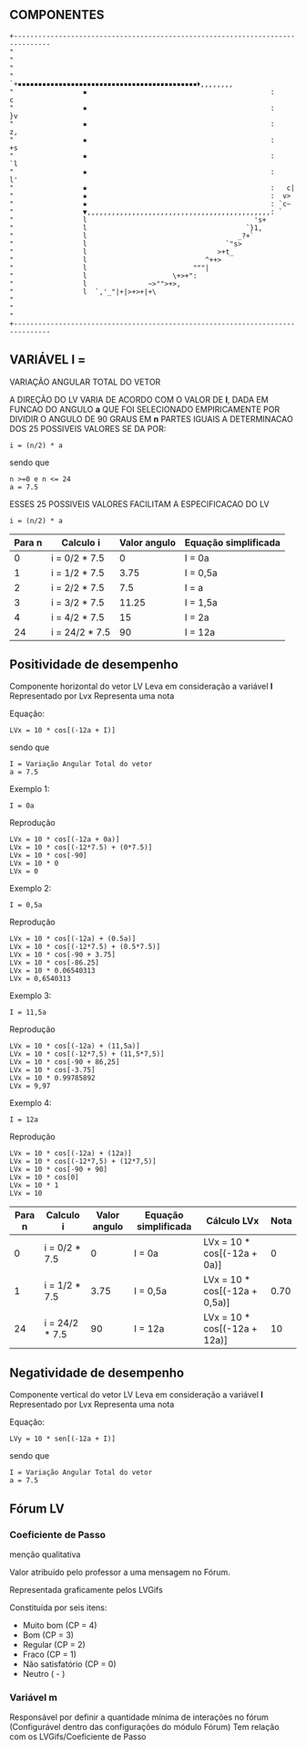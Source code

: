 ## COMPONENTES

```
+-------------------------------------------------------------------------------
"
"
"
"                `+▪▪▪▪▪▪▪▪▪▪▪▪▪▪▪▪▪▪▪▪▪▪▪▪▪▪▪▪▪▪▪▪▪▪▪▪▪▪▪▪▪▪▪▪⏵,,,,,,,,        
"                 ▪                                             :       c        
"                 ▪                                             :      }v        
"                 ▪                                             :      z,        
"                 ▪                                             :     +s         
"                 ▪                                             :    `l          
"                 ▪                                             :    l'          
"                 ▪                                             :   c|           
"                 ▪                                             :  v>            
"                 ▪                                             : `c~             
"                 ▼,,,,,,,,,,,,,,,,,,,,,,,,,,,,,,,,,,,,,,,,,,,,,: `               
"                 l                                         's+                 
"                 l                                       `}1,                  
"                 l                                     _?+`                    
"                 l                                  `"s>                       
"                 l                                >+t_                         
"                 l                             ^++>                            
"                 l                          """|                               
"                 l                     \+>+":                                  
"                 l               ~>"">+>,                                      
"                 l  `,'_"|+|>+>+|+\                                            
"
"
"
+-------------------------------------------------------------------------------
```

## VARIÁVEL I = 

VARIAÇÃO ANGULAR TOTAL DO VETOR

A DIREÇÃO DO LV VARIA DE ACORDO COM O VALOR DE **I**, DADA EM FUNCAO DO ANGULO **a** QUE FOI SELECIONADO EMPIRICAMENTE POR DIVIDIR O ANGULO DE 90 GRAUS EM **n** PARTES IGUAIS
A DETERMINACAO DOS 25 POSSIVEIS VALORES SE DA POR:

```
i = (n/2) * a
```

sendo que

```
n >=0 e n <= 24
a = 7.5
```


ESSES 25 POSSIVEIS VALORES FACILITAM A ESPECIFICACAO DO LV

```
i = (n/2) * a
```

| Para n  |  Calculo i      | Valor angulo  | Equação simplificada |
|---------|-----------------|---------------|----------------------|
|  0      |  i = 0/2 * 7.5  |  0            |  I = 0a              |
|  1      |  i = 1/2 * 7.5  |  3.75         |  I = 0,5a            |
|  2      |  i = 2/2 * 7.5  |  7.5          |  I = a               |
|  3      |  i = 3/2 * 7.5  |  11.25        |  I = 1,5a            |
|  4      |  i = 4/2 * 7.5  |  15           |  I = 2a              |
|  24     |  i = 24/2 * 7.5 |  90           |  I = 12a             |


## Positividade de desempenho

Componente horizontal do vetor LV
Leva em consideração a variável **I**
Representado por Lvx
Representa uma nota

Equação:

```
LVx = 10 * cos[(-12a + I)]
```

sendo que

```
I = Variação Angular Total do vetor
a = 7.5
```

Exemplo 1:

```
I = 0a
```
Reprodução

```
LVx = 10 * cos[(-12a + 0a)]
LVx = 10 * cos[(-12*7.5) + (0*7.5)]
LVx = 10 * cos[-90]
LVx = 10 * 0
LVx = 0
```

Exemplo 2:

```
I = 0,5a
```
Reprodução

```
LVx = 10 * cos[(-12a) + (0.5a)]
LVx = 10 * cos[(-12*7.5) + (0.5*7.5)]
LVx = 10 * cos[-90 + 3.75]
LVx = 10 * cos[-86.25]
LVx = 10 * 0.06540313
LVx = 0,6540313
```

Exemplo 3:

```
I = 11,5a
```
Reprodução

```
LVx = 10 * cos[(-12a) + (11,5a)]
LVx = 10 * cos[(-12*7,5) + (11,5*7,5)]
LVx = 10 * cos[-90 + 86,25]
LVx = 10 * cos[-3.75]
LVx = 10 * 0.99785892
LVx = 9,97
```

Exemplo 4:

```
I = 12a
```
Reprodução

```
LVx = 10 * cos[(-12a) + (12a)]
LVx = 10 * cos[(-12*7,5) + (12*7,5)]
LVx = 10 * cos[-90 + 90]
LVx = 10 * cos[0]
LVx = 10 * 1
LVx = 10
```

| Para n  |  Calculo i      | Valor angulo  | Equação simplificada | Cálculo LVx                   | Nota     |
|---------|-----------------|---------------|----------------------|-------------------------------|----------|
|  0      |  i = 0/2 * 7.5  |  0            |  I = 0a              | LVx = 10 * cos[(-12a + 0a)]   | 0        |
|  1      |  i = 1/2 * 7.5  |  3.75         |  I = 0,5a            | LVx = 10 * cos[(-12a + 0,5a)] | 0.70     |
|  24     |  i = 24/2 * 7.5 |  90           |  I = 12a             | LVx = 10 * cos[(-12a + 12a)]  | 10       |


## Negatividade de desempenho

Componente vertical do vetor LV
Leva em consideração a variável **I**
Representado por Lvx
Representa uma nota

Equação:

```
LVy = 10 * sen[(-12a + I)]
```

sendo que

```
I = Variação Angular Total do vetor
a = 7.5
```

## Fórum LV

### Coeficiente de Passo

menção qualitativa

Valor atribuído pelo professor a uma mensagem no Fórum.

Representada graficamente pelos LVGifs

Constituída por seis itens:
- Muito bom (CP = 4)
- Bom (CP = 3)
- Regular (CP = 2)
- Fraco (CP = 1)
- Não satisfatório  (CP = 0)
- Neutro ( - )

### Variável m

Responsável por definir a quantidade mínima de interações no fórum (Configurável dentro das configurações do módulo Fórum)
Tem relação com os LVGifs/Coeficiente de Passo
